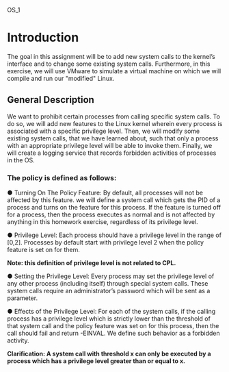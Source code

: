 OS_1

# Introduction
The goal in this assignment will be to add new system calls to the kernel’s interface and to
change some existing system calls. Furthermore, in this exercise, we will use VMware to simulate a virtual machine on
which we will compile and run our "modified" Linux. 
## General Description
We want  to prohibit certain processes from calling specific system calls. To do so, we will
add new features to the Linux kernel wherein every process is associated with a specific
privilege level. Then, we will modify some existing system calls, that we have learned about,
such that only a process with an appropriate privilege level will be able to invoke them. Finally,
we will create a logging service that records forbidden activities of processes in the OS.
### The policy is defined as follows:

● Turning On The Policy Feature: By default, all processes will not be affected by this
feature. we will define a system call which gets the PID of a process and turns on the
feature for this process. If the feature is turned off for a process, then the process
executes as normal and is not affected by anything in this homework exercise,
regardless of its privilege level.

● Privilege Level: Each process should have a privilege level in the range of [0,2].
Processes by default start with privilege level 2 when the policy feature is set on for
them.

**Note: this definition of privilege level is not related to CPL.**

● Setting the Privilege Level: Every process may set the privilege level of any other
process (including itself) through special system calls. These system calls require an
administrator’s password which will be sent as a parameter.

● Effects of the Privilege Level:
 For each of the system calls, if the calling process has a privilege level which is
strictly lower than the threshold of that system call and the policy feature was set
on for this process, then the call should fail and return -EINVAL. We define such
behavior as a forbidden activity.

**Clarification: A system call with threshold x can only be executed by a process
which has a privilege level greater than or equal to x.**
